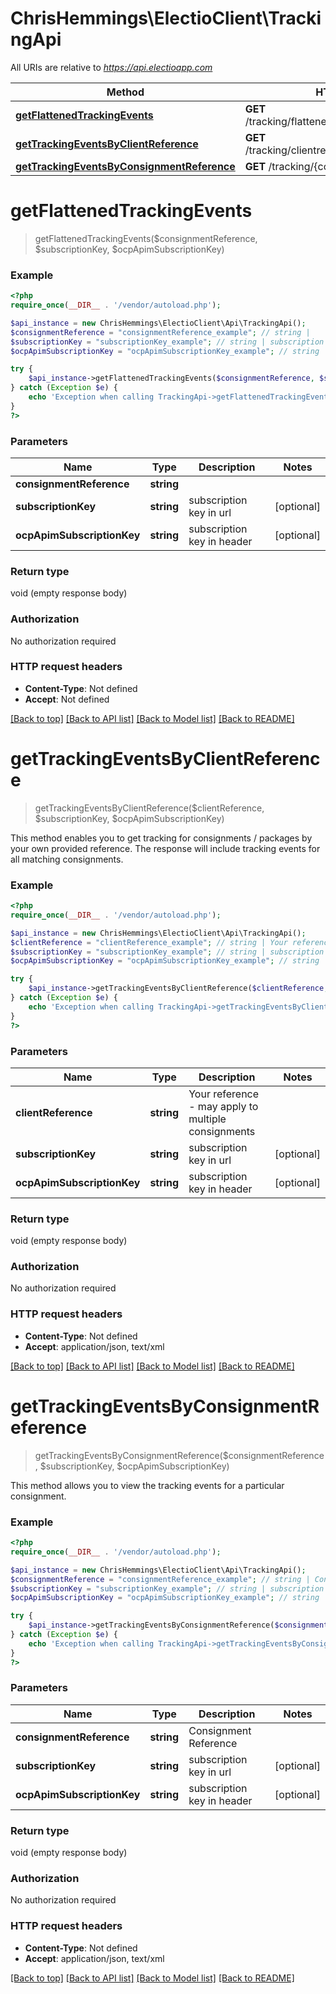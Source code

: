 # ChrisHemmings\ElectioClient\TrackingApi

All URIs are relative to *https://api.electioapp.com*

Method | HTTP request | Description
------------- | ------------- | -------------
[**getFlattenedTrackingEvents**](TrackingApi.md#getFlattenedTrackingEvents) | **GET** /tracking/flattened/{consignmentReference} | 
[**getTrackingEventsByClientReference**](TrackingApi.md#getTrackingEventsByClientReference) | **GET** /tracking/clientreference/{clientReference} | 
[**getTrackingEventsByConsignmentReference**](TrackingApi.md#getTrackingEventsByConsignmentReference) | **GET** /tracking/{consignmentReference} | 


# **getFlattenedTrackingEvents**
> getFlattenedTrackingEvents($consignmentReference, $subscriptionKey, $ocpApimSubscriptionKey)



### Example
```php
<?php
require_once(__DIR__ . '/vendor/autoload.php');

$api_instance = new ChrisHemmings\ElectioClient\Api\TrackingApi();
$consignmentReference = "consignmentReference_example"; // string | 
$subscriptionKey = "subscriptionKey_example"; // string | subscription key in url
$ocpApimSubscriptionKey = "ocpApimSubscriptionKey_example"; // string | subscription key in header

try {
    $api_instance->getFlattenedTrackingEvents($consignmentReference, $subscriptionKey, $ocpApimSubscriptionKey);
} catch (Exception $e) {
    echo 'Exception when calling TrackingApi->getFlattenedTrackingEvents: ', $e->getMessage(), PHP_EOL;
}
?>
```

### Parameters

Name | Type | Description  | Notes
------------- | ------------- | ------------- | -------------
 **consignmentReference** | **string**|  |
 **subscriptionKey** | **string**| subscription key in url | [optional]
 **ocpApimSubscriptionKey** | **string**| subscription key in header | [optional]

### Return type

void (empty response body)

### Authorization

No authorization required

### HTTP request headers

 - **Content-Type**: Not defined
 - **Accept**: Not defined

[[Back to top]](#) [[Back to API list]](../../README.md#documentation-for-api-endpoints) [[Back to Model list]](../../README.md#documentation-for-models) [[Back to README]](../../README.md)

# **getTrackingEventsByClientReference**
> getTrackingEventsByClientReference($clientReference, $subscriptionKey, $ocpApimSubscriptionKey)



This method enables you to get tracking for consignments / packages by your own provided reference. The response will include tracking events for all matching consignments.

### Example
```php
<?php
require_once(__DIR__ . '/vendor/autoload.php');

$api_instance = new ChrisHemmings\ElectioClient\Api\TrackingApi();
$clientReference = "clientReference_example"; // string | Your reference - may apply to multiple consignments
$subscriptionKey = "subscriptionKey_example"; // string | subscription key in url
$ocpApimSubscriptionKey = "ocpApimSubscriptionKey_example"; // string | subscription key in header

try {
    $api_instance->getTrackingEventsByClientReference($clientReference, $subscriptionKey, $ocpApimSubscriptionKey);
} catch (Exception $e) {
    echo 'Exception when calling TrackingApi->getTrackingEventsByClientReference: ', $e->getMessage(), PHP_EOL;
}
?>
```

### Parameters

Name | Type | Description  | Notes
------------- | ------------- | ------------- | -------------
 **clientReference** | **string**| Your reference - may apply to multiple consignments |
 **subscriptionKey** | **string**| subscription key in url | [optional]
 **ocpApimSubscriptionKey** | **string**| subscription key in header | [optional]

### Return type

void (empty response body)

### Authorization

No authorization required

### HTTP request headers

 - **Content-Type**: Not defined
 - **Accept**: application/json, text/xml

[[Back to top]](#) [[Back to API list]](../../README.md#documentation-for-api-endpoints) [[Back to Model list]](../../README.md#documentation-for-models) [[Back to README]](../../README.md)

# **getTrackingEventsByConsignmentReference**
> getTrackingEventsByConsignmentReference($consignmentReference, $subscriptionKey, $ocpApimSubscriptionKey)



This method allows you to view the tracking events for a particular consignment.

### Example
```php
<?php
require_once(__DIR__ . '/vendor/autoload.php');

$api_instance = new ChrisHemmings\ElectioClient\Api\TrackingApi();
$consignmentReference = "consignmentReference_example"; // string | Consignment Reference
$subscriptionKey = "subscriptionKey_example"; // string | subscription key in url
$ocpApimSubscriptionKey = "ocpApimSubscriptionKey_example"; // string | subscription key in header

try {
    $api_instance->getTrackingEventsByConsignmentReference($consignmentReference, $subscriptionKey, $ocpApimSubscriptionKey);
} catch (Exception $e) {
    echo 'Exception when calling TrackingApi->getTrackingEventsByConsignmentReference: ', $e->getMessage(), PHP_EOL;
}
?>
```

### Parameters

Name | Type | Description  | Notes
------------- | ------------- | ------------- | -------------
 **consignmentReference** | **string**| Consignment Reference |
 **subscriptionKey** | **string**| subscription key in url | [optional]
 **ocpApimSubscriptionKey** | **string**| subscription key in header | [optional]

### Return type

void (empty response body)

### Authorization

No authorization required

### HTTP request headers

 - **Content-Type**: Not defined
 - **Accept**: application/json, text/xml

[[Back to top]](#) [[Back to API list]](../../README.md#documentation-for-api-endpoints) [[Back to Model list]](../../README.md#documentation-for-models) [[Back to README]](../../README.md)

